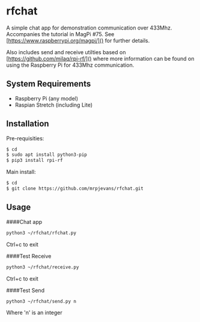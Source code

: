 # rfchat
A simple chat app for demonstration communication over 433Mhz. Accompanies the tutorial in MagPi #75. See [https://www.raspberrypi.org/magpi/]() for further details.

Also includes send and receive utilties based on [https://github.com/milaq/rpi-rf/]() where more information can be found on using the Raspberry Pi for 433Mhz communication.

## System Requirements
* Raspberry Pi (any model)
* Raspian Stretch (including Lite) 

## Installation

Pre-requisities:

```bash
$ cd
$ sudo apt install python3-pip
$ pip3 install rpi-rf
```

Main install:

```bash
$ cd
$ git clone https://github.com/mrpjevans/rfchat.git
```

## Usage

####Chat app

```bash
python3 ~/rfchat/rfchat.py
```
Ctrl+c to exit

####Test Receive

```bash
python3 ~/rfchat/receive.py
```
Ctrl+c to exit

####Test Send

```bash
python3 ~/rfchat/send.py n
```
Where 'n' is an integer